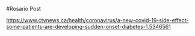 #Rosario Post

https://www.ctvnews.ca/health/coronavirus/a-new-covid-19-side-effect-some-patients-are-developing-sudden-onset-diabetes-1.5346561